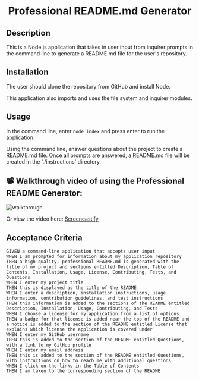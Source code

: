 <h1 align="center">Professional README.md Generator</h1>

## Description

This is a Node.js application that takes in user input from inquirer prompts in the command line to generate a README.md file for the user's repository.

## Installation

The user should clone the repository from GitHub and install Node.

This application also imports and uses the file system and inquirer modules.

## Usage

In the command line, enter `node index` and press enter to run the application.

Using the command line, answer questions about the project to create a README.md file. Once all prompts are answered, a README.md file will be created in the './instructions' directory.

## 📽 Walkthrough video of using the Professional README Generator:

![walkthrough](./utils/walkthru-demo.gif)

Or view the video here: [Screencastify](https://drive.google.com/file/d/12ezxrm3SjItQwzW7AR5YTRJWWQ6TfK3x/view)

## Acceptance Criteria

```
GIVEN a command-line application that accepts user input
WHEN I am prompted for information about my application repository
THEN a high-quality, professional README.md is generated with the title of my project and sections entitled Description, Table of Contents, Installation, Usage, License, Contributing, Tests, and Questions
WHEN I enter my project title
THEN this is displayed as the title of the README
WHEN I enter a description, installation instructions, usage information, contribution guidelines, and test instructions
THEN this information is added to the sections of the README entitled Description, Installation, Usage, Contributing, and Tests
WHEN I choose a license for my application from a list of options
THEN a badge for that license is added near the top of the README and a notice is added to the section of the README entitled License that explains which license the application is covered under
WHEN I enter my GitHub username
THEN this is added to the section of the README entitled Questions, with a link to my GitHub profile
WHEN I enter my email address
THEN this is added to the section of the README entitled Questions, with instructions on how to reach me with additional questions
WHEN I click on the links in the Table of Contents
THEN I am taken to the corresponding section of the README
```
